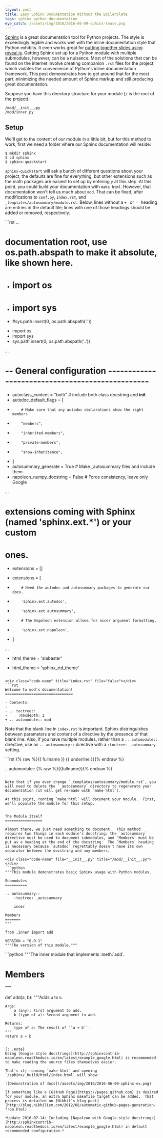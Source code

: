 ```yaml
---
layout: post
title: Easy Sphinx Documentation Without the Boilerplate
tags: sphinx python documentation
eye_catch: /assets/img/2016/2016-06-09-sphinx-tease.png
---
```


[Sphinx](http://sphinx-doc.org) is a great documentation tool for Python projects.  The style is exceedingly legible and works well with the inline documentation style that Python exhibits.  It even works great for [putting together slides using reveal.js](https://github.com/tell-k/sphinxjp.themes.revealjs).  Getting Sphinx set up for a Python module with multiple submodules, however, can be a nuisance.  Most of the solutions that can be found on the internet involve creating companion `.rst` files for the project, which violates the convenience of Python's inline documentation framework.  This post demonstrates how to get around that for the most part, minimizing the needed amount of Sphinx markup and still producing great documentation.

<!--more-->

Suppose you have this directory structure for your module (`/` is the root of the project):

```
/mod/__init__.py
/mod/inner.py
```

Setup
-----

We'll get to the content of our module in a little bit, but for this method to work, first we need a folder where our Sphinx documentation will reside:

```
$ mkdir sphinx
$ cd sphinx
$ sphinx-quickstart
```

`sphinx-quickstart` will ask a bunch of different questions about your project; the defaults are fine for everything, but other extensions such as the math packages are easiest to set up by entering `y` at this step.  At this point, you could build your documentation with `make html`.  However, that documentation won't tell us much about `mod`.  That can be fixed, after modifications to `conf.py`, `index.rst`, and `_templates/autosummary/module.rst`.  Below, lines without a `+ ` or `- ` heading are entries in the default file; lines with one of those headings should be added or removed, respectively.

<div class="code-name" title="conf.py" file="false"></div>
```rst
...

# documentation root, use os.path.abspath to make it absolute, like shown here.
- # import os
- # import sys
- #sys.path.insert(0, os.path.abspath('.'))
+ import os
+ import sys
+ sys.path.insert(0, os.path.abspath('..'))

...

# -- General configuration ------------------------------------------------
+ autoclass_content = "both"  # include both class docstring and __init__
+ autodoc_default_flags = [
+         # Make sure that any autodoc declarations show the right members
+         "members",
+         "inherited-members",
+         "private-members",
+         "show-inheritance",
+ ]
+ autosummary_generate = True  # Make _autosummary files and include them
+ napoleon_numpy_docstring = False  # Force consistency, leave only Google

...

# extensions coming with Sphinx (named 'sphinx.ext.*') or your custom
# ones.
- extensions = []
+ extensions = [
+         # Need the autodoc and autosummary packages to generate our docs.
+         'sphinx.ext.autodoc',
+         'sphinx.ext.autosummary',
+         # The Napoleon extension allows for nicer argument formatting.
+         'sphinx.ext.napoleon',
+ ]

...

- html_theme = 'alabaster'
+ html_theme = 'sphinx_rtd_theme'
```

<div class="code-name" title="index.rst" file="false"></div>
```rst
Welcome to mod's documentation!
===============================

- Contents:
-
- .. toctree::
-     :maxdepth: 2
+ .. automodule:: mod
```

Note that the blank line in `index.rst` is important.  Sphinx distringuishes between parameters and content of a directive by the presence of that blank line.  Also, if you have multiple modules, rather than a `.. automodule::` directive, use an `.. autosummary::` directive with a `:toctree: _autosummary` setting.

<div class="code-name" file="module.rst" title="_templates/autosummary/module.rst (a new file; you will need to make the directory)"></div>
```rst
{% raw %}{{ fullname }}
{{ underline }}{% endraw %}

.. automodule:: {% raw %}{{fullname}}{% endraw %}
```

Note that if you ever change `_templates/autosummary/module.rst`, you will need to delete the `_autosummary` directory to regenerate your documentation (it will get re-made with `make html`).

At this point, running `make html` will document your module.  First, we'll populate the module for this setup.


The Module Itself
=================

Almost there, we just need something to document.  This method requires two things in each module's docstring: the `autosummary` directive must be used to document submodules, and `Members` must be put as a heading at the end of the docstring.  The `Members` heading is necessary because `autodoc` regrettably doesn't have its own separator between the docstring and any members.

<div class="code-name" file="__init__.py" title="/mod/__init__.py"></div>
```python
"""This module demonstrates basic Sphinx usage with Python modules.

Submodules
==========

.. autosummary::
    :toctree: _autosummary

    inner

Members
=======
"""

from .inner import add

VERSION = "0.0.1"
"""The version of this module."""
```

<div class="code-name" file="inner.py" title="/mod/inner.py"></div>
```python
"""The inner module that implements :meth:`add`.

Members
=======
"""

def add(a, b):
    """Adds ``a`` to ``b``.

    Args:
        a (any): First argument to add.
        b (type of a): Second argument to add.

    Returns:
        type of a: The result of ``a + b``.
    """
    return a + b

```

{: .note}
Using [Google style docstrings](http://sphinxcontrib-napoleon.readthedocs.io/en/latest/example_google.html) is recommended to make reading the source files themselves easier.

That's it; running `make html` and opening `/sphinx/_build/html/index.html` will show:

![Demonstration of docs](/assets/img/2016/2016-06-09-sphinx-ex.png)

If something like a [GitHub Page](https://pages.github.com) is desired for your module, an extra Sphinx makefile target can be added.  That process is detailed on [Nikhil's blog post](http://blog.nikhilism.com/2012/08/automatic-github-pages-generation-from.html).

*Update 2016-07-14: Including [Napoleon with Google-style docstrings](http://sphinxcontrib-napoleon.readthedocs.io/en/latest/example_google.html) in default recommended configuration.*

